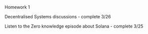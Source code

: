 Homework 1

Decentralised Systems discussions - complete 3/26

Listen to the Zero knowledge episode about Solana - complete 3/25
